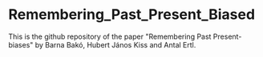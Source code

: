 # Remembering_Past_Present_Biased
 This is the github repository of the paper "Remembering Past Present-biases" by Barna Bakó, Hubert János Kiss and Antal Ertl.
